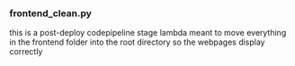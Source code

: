 ### frontend_clean.py

this is a post-deploy codepipeline stage lambda meant to move everything in the frontend folder into the root directory so the webpages display correctly

